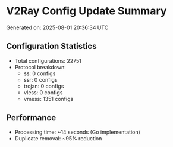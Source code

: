 # V2Ray Config Update Summary
Generated on: 2025-08-01 20:36:34 UTC

## Configuration Statistics
- Total configurations: 22751
- Protocol breakdown:
  - ss: 0 configs
  - ssr: 0 configs
  - trojan: 0 configs
  - vless: 0 configs
  - vmess: 1351 configs

## Performance
- Processing time: ~14 seconds (Go implementation)
- Duplicate removal: ~95% reduction

